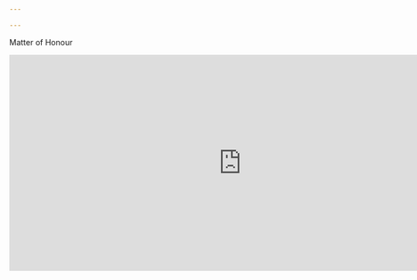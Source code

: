 ```yaml
---

---
```


Matter of Honour
<iframe width="832" height="389" src="https://www.youtube.com/embed/hgPnJlf3QLU" title="delo cut" frameborder="0" allow="accelerometer; autoplay; clipboard-write; encrypted-media; gyroscope; picture-in-picture" allowfullscreen></iframe>   

